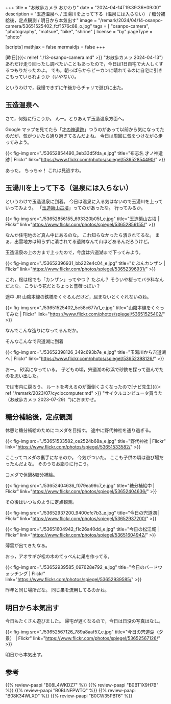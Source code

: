 +++
title = "お散歩カメラ おかわり"
date =  "2024-04-14T19:39:36+09:00"
description = "玉造温泉へ / 玉湯川を上って下る（温泉には入らない） / 糖分補給後，定点観測 / 明日から本気出す"
image = "/remark/2024/04/14-osanpo-camera/53651525402_fcf1576c88_o.jpg"
tags = [ "osanpo-camera", "photography", "matsue", "bike", "shrine" ]
license = "by"
pageType = "photo"

[scripts]
  mathjax = false
  mermaidjs = false
+++

[昨日]({{< relref "./13-osanpo-camera.md" >}} "お散歩カメラ 2024-04-13")あれだけ走り回ったし調べたいこともあったので，今日は1日自宅で大人しくするつもりだったのよ。
でも，朝っぱらからピーカンに晴れてるのに自宅に引きこもっていられようか（いやない）。

というわけで，我慢できずに午後からチャリで遊びに出た。

## 玉造温泉へ

さて，何処に行こうか。
んー。とりあえず玉造温泉方面へ。

Google マップを見てたら「[才の神遺跡]」つうのがあって以前から気になってたのだが，気がついたら通り過ぎてるんだよね。
今日は周囲に気をつけながら走ってみよう。

{{< fig-img src="./53652854490_3eb33d5fda_e.jpg" title="布志名 才ノ神遺跡 | Flickr" link="https://www.flickr.com/photos/spiegel/53652854490/" >}}

あった。
ちっちゃ！ これは見逃すわ。

## 玉湯川を上って下る（温泉には入らない）

というわけで玉造温泉に到着。
今日は温泉に入る気はないので玉湯川を上っていってみよう。
「[玉造築山古墳]」ってのがあったな。
行ってみるか。

{{< fig-img src="./53652856155_693320b05f_e.jpg" title="玉造築山古墳 | Flickr" link="https://www.flickr.com/photos/spiegel/53652856155/" >}}

なんか住宅地のど真ん中にあるのな。
これ知らなかったら潰されてるな。
まぁ，出雲地方は知らずに潰されてる遺跡なんて山ほどあるんだろうけど。

玉造温泉の上の方まで上ったので，今度は宍道湖まで下ってみよう。

{{< fig-img src="./53652396931_bb222e4c04_e.jpg" title="たぶんカンザン | Flickr" link="https://www.flickr.com/photos/spiegel/53652396931/" >}}

これ，桜は桜でも「カンザン」ってやつ？ たぶん？ そういや桜ってバラ科なんだよな。
こういう花だとちょっと薔薇っぽい？

途中 JR 山陰本線の鉄橋をくぐるんだけど，屈まないとくぐれないのね。

{{< fig-img src="./53651525402_5e58c677a1_e.jpg" title="山陰本線をくぐってみた | Flickr" link="https://www.flickr.com/photos/spiegel/53651525402/" >}}

なんでこんな造りになってるんだか。

そんなこんなで宍道湖に到着

{{< fig-img src="./53652398126_349c693b7e_e.jpg" title="玉湯川から宍道湖へ | Flickr" link="https://www.flickr.com/photos/spiegel/53652398126/" >}}

おー。
砂浜になっている。
子どもの頃，宍道湖の砂浜で砂鉄を採って遊んでたのを思い出した。

では市内に戻ろう。
ルートを考えるのが面倒くさくなったので[ナビ先生]({{< ref "/remark/2023/07/cyclocomputer.md" >}} "サイクルコンピュータ買うた（お散歩カメラ 2023-07-29）")におまかせ。

## 糖分補給後，定点観測

休憩と糖分補給のためにコメダを目指す。
途中に野代神社を通り過ぎる。

{{< fig-img src="./53651533582_ce2524b68a_e.jpg" title="野代神社 | Flickr" link="https://www.flickr.com/photos/spiegel/53651533582/" >}}

ここってコメダの裏手になるのか。
今気がついた。
ここも子供の頃は遊び場だったんだよな。
そのうちお詣りに行こう。

コメダで休憩&糖分補給。

{{< fig-img src="./53652404636_f079ea99c7_e.jpg" title="糖分補給中 | Flickr" link="https://www.flickr.com/photos/spiegel/53652404636/" >}}

その後はいつものように定点観測。

{{< fig-img src="./53652937200_9400cfc7b3_e.jpg" title="今日の宍道湖 | Flickr" link="https://www.flickr.com/photos/spiegel/53652937200/" >}}

{{< fig-img src="./53651604942_f1c26a40dd_e.jpg" title="今日の松江城 | Flickr" link="https://www.flickr.com/photos/spiegel/53651604942/" >}}

薄雲が出てきたなぁ。

おっ，アオサギが松の木のてっぺんに巣を作ってる。

{{< fig-img src="./53652939585_097628e792_e.jpg" title="今日のバードウォッチング | Flickr" link="https://www.flickr.com/photos/spiegel/53652939585/" >}}

昨年と同じ場所だな。
同じ巣を流用してるのかね。

## 明日から本気出す

今日もたくさん遊びました。
帰宅が遅くなるので，今日は日没の写真はなし。

{{< fig-img src="./53652567126_789a8aaf57_e.jpg" title="今日の宍道湖（夕景） | Flickr" link="https://www.flickr.com/photos/spiegel/53652567126/" >}}

明日から本気出す。

[才の神遺跡]: https://maps.app.goo.gl/qaimgbriVHo9xVZ97
[玉造築山古墳]: https://maps.app.goo.gl/yQTe1nLhS3RUF1uE6
[野代神社]: https://maps.app.goo.gl/EcqMQYv7ZwkvMULf7

## 参考

{{% review-paapi "B08L4WKDZ7" %}} <!-- PowerShot ZOOM -->
{{% review-paapi "B0BT1X9H7B" %}} <!-- 日焼け止め -->
{{% review-paapi "B0BLNFPWTQ" %}} <!-- trimm ROLLIN サイクルコンピュータ -->
{{% review-paapi "B08K34WLXD" %}} <!-- ステムバッグ（stem bag） -->
{{% review-paapi "B0CW35PBT6" %}} <!-- ネコカブリーナ -->
